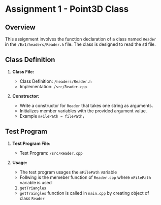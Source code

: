 # Assignment 1 - Point3D Class
 
## Overview
 
This assignment involves the function declaration of a class named `Reader` in the `/Ex1/headers/Reader.h` file. The class is designed to read the stl file.
 
## Class Definition
 
1. **Class File:**
   - Class Definition: `/headers/Reader.h`
   - Implementation: `/src/Reader.cpp`
 
2. **Constructor:**
   - Write a constructor for `Reader` that takes one string as arguments.
   - Initializes member variables with the provided argument value.
   - Example `mFilePath = filePath;`

 
## Test Program
 
1. **Test Program File:**
   - Test Program: `/src/Reader.cpp`
 
2. **Usage:**
   - The test program usages the `mFilePath` variable
   - Follwing is the memeber function of  `Reader.cpp` where `mFilePath` variable is used
   1. `getTriangles`
   - `getTraingles` function is called in `main.cpp` by creating object of class `Reader`

